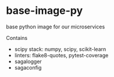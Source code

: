 # base-image-py
base python image for our microservices

Contains
* scipy stack: numpy, scipy, scikit-learn
* linters: flake8-quotes, pytest-coverage
* sagalogger
* sagaconfig
